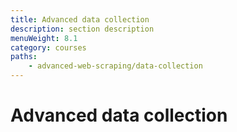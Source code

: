 ```yaml
---
title: Advanced data collection
description: section description
menuWeight: 8.1
category: courses
paths:
    - advanced-web-scraping/data-collection
---
```


# Advanced data collection
